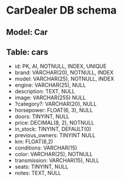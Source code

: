 # CarDealer DB schema

## Model: Car

## Table: cars

- id: PK, AI, NOTNULL, INDEX, UNIQUE
- brand: VARCHAR(20), NOTNULL, INDEX
- model: VARCHAR(25), NOTNULL, INDEX
- engine: VARCHAR(25), NULL
- description: TEXT, NULL
- image: VARCHAR(255) NULL
- ?category?: VARCHAR(20), NULL
- horsepower: FLOAT(6, 3), NULL
- doors: TINYINT, NULL
- price: DECIMAL(8, 2), NOTNULL
- in_stock: TINYINT, DEFAULT(0)
- previous_owners: TINYINT NULL
- km: FLOAT(8,2)
- conditions: VARCHAR(15)
- color: VARCHAR(25), NOTNULL
- transmission: VARCHAR(15), NULL
- seats: TINYINT, NULL
- notes: TEXT, NULL
